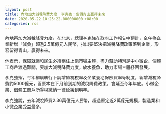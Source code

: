 ```yaml
---
layout: post
title: 內地加大減稅降費力度　李克強：留得青山贏得未來
date: 2020-05-22 10:25:22.000000000 +08:00
categories: rss
---
```


內地再加大減稅降費力度，在北京，總理李克強在政府工作報告中預計，全年為企業新增「減負」超過2.5萬億元人民幣，指出要堅決把減稅降費政策落到企業，形容留得青山，贏得未來。

他表示，保障就業和民生必須穩住上億市場主體，盡力幫助特別是中小微企、個體工商戶渡過難關，要加大減稅降費力度，放水養魚，助力市場主體紓困發展。

李克強指，今年繼續執行下調增值稅稅率及企業養老保險費率等制度，新增減稅降費約5000億元，而原本在下月前到期的減稅降費政策，會延至今年年底。小微企業、個體工商戶所得稅繳納一律延緩到明年。

李克強說，去年減稅降費2.36萬億元人民幣，超過原定近2萬億元規模，製造業和小微企業受益最多。
